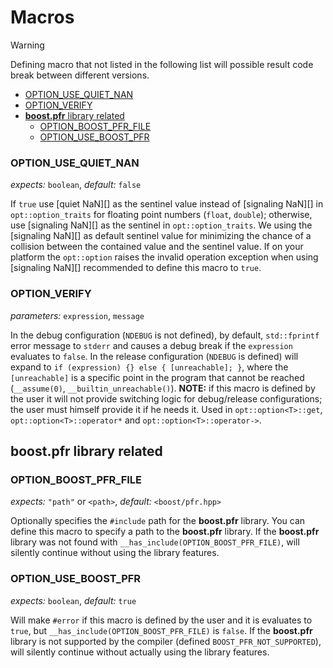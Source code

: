 ﻿
# Macros

> [!WARNING]
> Defining macro that not listed in the following list will possible result code break between different versions.

- [OPTION_USE_QUIET_NAN](#option_use_quiet_nan)
- [OPTION_VERIFY](#option_verify)
- [**boost.pfr** library related](#boostpfr-library-related)
    - [OPTION_BOOST_PFR_FILE](#option_boost_pfr_file)
    - [OPTION_USE_BOOST_PFR](#option_use_boost_pfr)

### OPTION_USE_QUIET_NAN
*expects:* `boolean`, *default:* `false`

If `true` use [quiet NaN][] as the sentinel value instead of [signaling NaN][] in `opt::option_traits` for floating point numbers (`float`, `double`); otherwise, use [signaling NaN][] as the sentinel in `opt::option_traits`. We using the [signaling NaN][] as default sentinel value for minimizing the chance of a collision between the contained value and the sentinel value. If on your platform the `opt::option` raises the invalid operation exception when using [signaling NaN][] recommended to define this macro to `true`.

### OPTION_VERIFY
*parameters:* `expression`, `message`

In the debug configuration (`NDEBUG` is not defined), by default, `std::fprintf` error message to `stderr` and causes a debug break if the `expression` evaluates to `false`. In the release configuration (`NDEBUG` is defined) will expand to `if (expression) {} else { [unreachable]; }`, where the `[unreachable]` is a specific point in the program that cannot be reached (`__assume(0)`, `__builtin_unreachable()`). **NOTE:** if this macro is defined by the user it will not provide switching logic for debug/release configurations; the user must himself provide it if he needs it. Used in `opt::option<T>::get`, `opt::option<T>::operator*` and `opt::option<T>::operator->`.

## **boost.pfr** library related

### OPTION_BOOST_PFR_FILE
*expects:* `"path"` or `<path>`, *default:* `<boost/pfr.hpp>`

Optionally specifies the `#include` path for the **boost.pfr** library. You can define this macro to specify a path to the **boost.pfr** library. If the **boost.pfr** library was not found with `__has_include(OPTION_BOOST_PFR_FILE)`, will silently continue without using the library features.

### OPTION_USE_BOOST_PFR
*expects:* `boolean`, *default:* `true`

Will make `#error` if this macro is defined by the user and it is evaluates to `true`, but `__has_include(OPTION_BOOST_PFR_FILE)` is `false`. If the **boost.pfr** library is not supported by the compiler (defined `BOOST_PFR_NOT_SUPPORTED`), will silently continue without actually using the library features.
